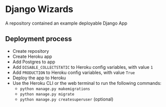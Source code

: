 # Django Wizards

A repository contained an example deployable Django App

## Deployment process

- Create repository
- Create Heroku app
- Add Postgres to app
- Add `DISABLE_COLLECTSTATIC` to Heroku config variables, with value `1`
- Add `PRODUCTION` to Heroku config variables, with value `True`
- Deploy the app to Heroku
- Use the Heroku CLI or the web terminal to run the following commands:
    - `python manage.py makemigrations`
    - `python manage.py migrate`
    - `python manage.py createsuperuser` (optional)